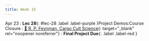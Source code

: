 ```yaml
---
title: Week 15
---
```


Apr 23
: **Lec 28**{: #lec-28 .label .label-purple }Project Demos:Course Closure
  : [📖 R. P. Feynman, Cargo Cult Science](https://calteches.library.caltech.edu/51/2/CargoCult.htm){: target="_blank" rel="noopener noreferrer"}
: **Final Project Due**{: .label .label-red }


